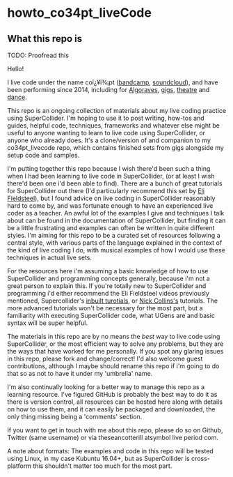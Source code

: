 # howto_co34pt_liveCode
## What this repo is

TODO: Proofread this

Hello!

I live code under the name coï¿¥ï¾¡pt ([bandcamp](http://co34pt.bandcamp.com), [soundcloud](http://soundcloud.com/co-3-4-pt)), and have been performing since 2014, including for [Algoraves](https://co34pt.bandcamp.com/album/live-transmediale-algorave-haus-der-kulturen-der-welt-berlin-3-2-17), [gigs](https://co34pt.bandcamp.com/album/live-koan-1-openings-the-globe-jazz-co-op-22nd-april-2016), [theatre](http://www.britishtheatreguide.info/reviews/and-all-the-discovery-museu-12713) and [dance](https://vimeo.com/169447822).

This repo is an ongoing collection of materials about my live coding practice using SuperCollider. I'm hoping to use it to post writing, how-tos and guides, helpful code, techniques, frameworks and whatever else might be useful to anyone wanting to learn to live code using SuperCollider, or anyone who already does. It's a clone/version of and companion to my co34pt_livecode repo, which contains finished sets from gigs alongside my setup code and samples.

I'm putting together this repo because I wish there'd been such a thing when I had been learning to live code in SuperCollider, (or at least I wish there'd been one i'd been able to find). There are a bunch of great tutorials for SuperCollider out there (I'd particularly recommend this set by [Eli Fieldsteel](https://www.youtube.com/watch?v=yRzsOOiJ_p4&list=PLPYzvS8A_rTaNDweXe6PX4CXSGq4iEWYC)), but I found advice on live coding in SuperCollider reasonably hard to come by, and was fortunate enough to have an experienced live coder as a teacher. An awful lot of the examples I give and techniques I talk about can be found in the documentation of SuperCollider, but finding it can be a little frustrating and examples can often be written in quite different styles. I'm aiming for this repo to be a curated set of resources following a central style, with various parts of the language explained in the context of the kind of live coding I do, with musical examples of how I would use these techniques in actual live sets.

For the resources here i'm assuming a basic knowledge of how to use SuperCollider and programming concepts generally, because i'm not a great person to explain this. If you're totally new to SuperCollider and programming i'd either recommend the Eli Fieldsteel videos previously mentioned, Supercollider's [inbuilt turotials](http://supercollider.svn.sourceforge.net/viewvc/supercollider/trunk/common/build/Help/Tutorials/Getting-Started/Getting%20Started%20With%20SC.html), or [Nick Collins's](http://composerprogrammer.com/teaching/supercollider/sctutorial/tutorial.html) tutorials. The more advanced tutorials won't be necessary for the most part, but a familiarity with executing SuperCollider code, what UGens are and basic syntax will be super helpful.

The materials in this repo are by no means the _best_ way to live code using SuperCollider, or the most efficient way to solve any problems, but they are the ways that have worked for me personally. If you spot any glaring issues in this repo, please fork and change/correct! I'd also welcome guest contributions, although I maybe should rename this repo if i'm going to do that so as not to have it under my 'umbrella' name.

I'm also continually looking for a better way to manage this repo as a learning resource. I've figured GitHub is probably the best way to do it as there is version control, all resources can be hosted here along with details on how to use them, and it can easily be packaged and downloaded, the only thing missing being a 'comments' section. 

If you want to get in touch with me about this repo, please do so on Github, Twitter (same username) or via theseancotterill atsymbol live period com.

A note about formats: The examples and code in this repo will be tested using Linux, in my case Kubuntu 16.04+, but as SuperCollider is cross-platform this shouldn't matter too much for the most part.

